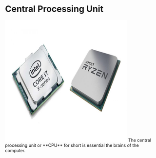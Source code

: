 # Central Processing Unit


<img src="https://github.com/Chogue7809/Computer-Architecture/blob/main/images/cpu.jpg" width="400" height="400">
The central processing unit or **CPU** for short is essential the brains of the computer.
